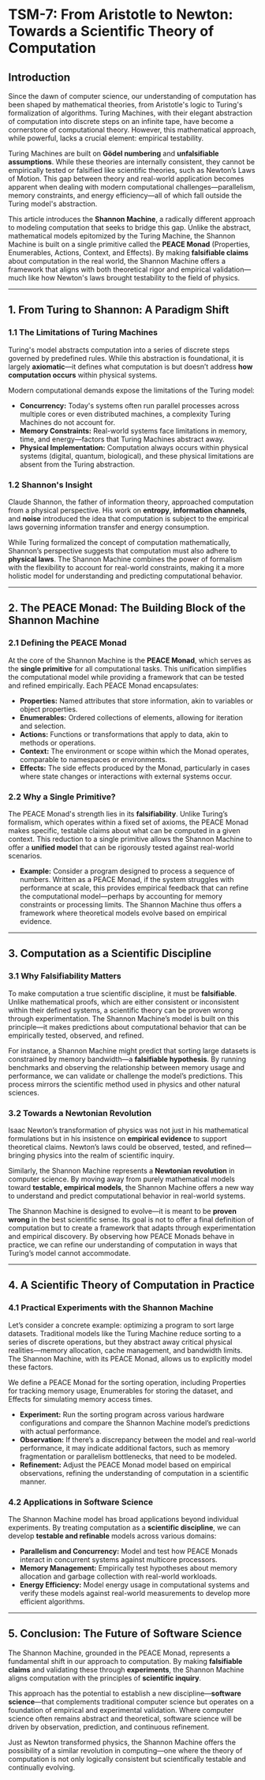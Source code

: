 # TSM-7: From Aristotle to Newton: Towards a Scientific Theory of Computation

## Introduction

Since the dawn of computer science, our understanding of computation has been shaped by mathematical theories, from Aristotle's logic to Turing's formalization of algorithms. Turing Machines, with their elegant abstraction of computation into discrete steps on an infinite tape, have become a cornerstone of computational theory. However, this mathematical approach, while powerful, lacks a crucial element: empirical testability.

Turing Machines are built on **Gödel numbering** and **unfalsifiable assumptions**. While these theories are internally consistent, they cannot be empirically tested or falsified like scientific theories, such as Newton’s Laws of Motion. This gap between theory and real-world application becomes apparent when dealing with modern computational challenges—parallelism, memory constraints, and energy efficiency—all of which fall outside the Turing model's abstraction.

This article introduces the **Shannon Machine**, a radically different approach to modeling computation that seeks to bridge this gap. Unlike the abstract, mathematical models epitomized by the Turing Machine, the Shannon Machine is built on a single primitive called the **PEACE Monad** (Properties, Enumerables, Actions, Context, and Effects). By making **falsifiable claims** about computation in the real world, the Shannon Machine offers a framework that aligns with both theoretical rigor and empirical validation—much like how Newton's laws brought testability to the field of physics.

---

## 1. From Turing to Shannon: A Paradigm Shift

### 1.1 The Limitations of Turing Machines

Turing's model abstracts computation into a series of discrete steps governed by predefined rules. While this abstraction is foundational, it is largely **axiomatic**—it defines what computation is but doesn’t address **how computation occurs** within physical systems.

Modern computational demands expose the limitations of the Turing model:

- **Concurrency:** Today's systems often run parallel processes across multiple cores or even distributed machines, a complexity Turing Machines do not account for.
- **Memory Constraints:** Real-world systems face limitations in memory, time, and energy—factors that Turing Machines abstract away.
- **Physical Implementation:** Computation always occurs within physical systems (digital, quantum, biological), and these physical limitations are absent from the Turing abstraction.

### 1.2 Shannon's Insight

Claude Shannon, the father of information theory, approached computation from a physical perspective. His work on **entropy**, **information channels**, and **noise** introduced the idea that computation is subject to the empirical laws governing information transfer and energy consumption.

While Turing formalized the concept of computation mathematically, Shannon’s perspective suggests that computation must also adhere to **physical laws**. The Shannon Machine combines the power of formalism with the flexibility to account for real-world constraints, making it a more holistic model for understanding and predicting computational behavior.

---

## 2. The PEACE Monad: The Building Block of the Shannon Machine

### 2.1 Defining the PEACE Monad

At the core of the Shannon Machine is the **PEACE Monad**, which serves as the **single primitive** for all computational tasks. This unification simplifies the computational model while providing a framework that can be tested and refined empirically. Each PEACE Monad encapsulates:

- **Properties:** Named attributes that store information, akin to variables or object properties.
- **Enumerables:** Ordered collections of elements, allowing for iteration and selection.
- **Actions:** Functions or transformations that apply to data, akin to methods or operations.
- **Context:** The environment or scope within which the Monad operates, comparable to namespaces or environments.
- **Effects:** The side effects produced by the Monad, particularly in cases where state changes or interactions with external systems occur.

### 2.2 Why a Single Primitive?

The PEACE Monad's strength lies in its **falsifiability**. Unlike Turing’s formalism, which operates within a fixed set of axioms, the PEACE Monad makes specific, testable claims about what can be computed in a given context. This reduction to a single primitive allows the Shannon Machine to offer a **unified model** that can be rigorously tested against real-world scenarios.

- **Example:** Consider a program designed to process a sequence of numbers. Written as a PEACE Monad, if the system struggles with performance at scale, this provides empirical feedback that can refine the computational model—perhaps by accounting for memory constraints or processing limits. The Shannon Machine thus offers a framework where theoretical models evolve based on empirical evidence.

---

## 3. Computation as a Scientific Discipline

### 3.1 Why Falsifiability Matters

To make computation a true scientific discipline, it must be **falsifiable**. Unlike mathematical proofs, which are either consistent or inconsistent within their defined systems, a scientific theory can be proven wrong through experimentation. The Shannon Machine’s model is built on this principle—it makes predictions about computational behavior that can be empirically tested, observed, and refined.

For instance, a Shannon Machine might predict that sorting large datasets is constrained by memory bandwidth—a **falsifiable hypothesis**. By running benchmarks and observing the relationship between memory usage and performance, we can validate or challenge the model’s predictions. This process mirrors the scientific method used in physics and other natural sciences.

### 3.2 Towards a Newtonian Revolution

Isaac Newton’s transformation of physics was not just in his mathematical formulations but in his insistence on **empirical evidence** to support theoretical claims. Newton’s laws could be observed, tested, and refined—bringing physics into the realm of scientific inquiry.

Similarly, the Shannon Machine represents a **Newtonian revolution** in computer science. By moving away from purely mathematical models toward **testable, empirical models**, the Shannon Machine offers a new way to understand and predict computational behavior in real-world systems.

The Shannon Machine is designed to evolve—it is meant to be **proven wrong** in the best scientific sense. Its goal is not to offer a final definition of computation but to create a framework that adapts through experimentation and empirical discovery. By observing how PEACE Monads behave in practice, we can refine our understanding of computation in ways that Turing’s model cannot accommodate.

---

## 4. A Scientific Theory of Computation in Practice

### 4.1 Practical Experiments with the Shannon Machine

Let’s consider a concrete example: optimizing a program to sort large datasets. Traditional models like the Turing Machine reduce sorting to a series of discrete operations, but they abstract away critical physical realities—memory allocation, cache management, and bandwidth limits. The Shannon Machine, with its PEACE Monad, allows us to explicitly model these factors.

We define a PEACE Monad for the sorting operation, including Properties for tracking memory usage, Enumerables for storing the dataset, and Effects for simulating memory access times.

- **Experiment:** Run the sorting program across various hardware configurations and compare the Shannon Machine model’s predictions with actual performance.
- **Observation:** If there’s a discrepancy between the model and real-world performance, it may indicate additional factors, such as memory fragmentation or parallelism bottlenecks, that need to be modeled.
- **Refinement:** Adjust the PEACE Monad model based on empirical observations, refining the understanding of computation in a scientific manner.

### 4.2 Applications in Software Science

The Shannon Machine model has broad applications beyond individual experiments. By treating computation as a **scientific discipline**, we can develop **testable and refinable** models across various domains:

- **Parallelism and Concurrency:** Model and test how PEACE Monads interact in concurrent systems against multicore processors.
- **Memory Management:** Empirically test hypotheses about memory allocation and garbage collection with real-world workloads.
- **Energy Efficiency:** Model energy usage in computational systems and verify these models against real-world measurements to develop more efficient algorithms.

---

## 5. Conclusion: The Future of Software Science

The Shannon Machine, grounded in the PEACE Monad, represents a fundamental shift in our approach to computation. By making **falsifiable claims** and validating these through **experiments**, the Shannon Machine aligns computation with the principles of **scientific inquiry**.

This approach has the potential to establish a new discipline—**software science**—that complements traditional computer science but operates on a foundation of empirical and experimental validation. Where computer science often remains abstract and theoretical, software science will be driven by observation, prediction, and continuous refinement.

Just as Newton transformed physics, the Shannon Machine offers the possibility of a similar revolution in computing—one where the theory of computation is not only logically consistent but scientifically testable and continually evolving.
